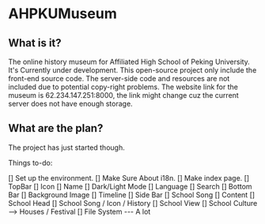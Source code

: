 # AHPKUMuseum

## What is it?

The online history museum for Affiliated High School of Peking University.
It's Currently under development. This open-source project only include the front-end source code. The server-side code and resources are not included due to potential copy-right problems.
The website link for the museum is 62.234.147.251:8000, the link might change cuz the current server does not have enough storage.

## What are the plan?

The project has just started though.

Things to-do:

[] Set up the environment.
[] Make Sure About i18n.
[] Make index page.
    [] TopBar
        [] Icon
        [] Name
        [] Dark/Light Mode
        [] Language
        [] Search
    [] Bottom Bar
    [] Background Image
    [] Timeline
    [] Side Bar
    [] School Song
    [] Content
        [] School Head
        [] School Song / Icon / History
        [] School View
        [] School Culture --> Houses / Festival
[] File System --- A lot

